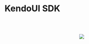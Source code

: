 # KendoUI SDK
<br><br>

<p align=center>
  <img src="https://cloud.githubusercontent.com/assets/2712405/15519378/3217dbfc-21cf-11e6-913c-7e531013f545.png"></img>
 <br><br>